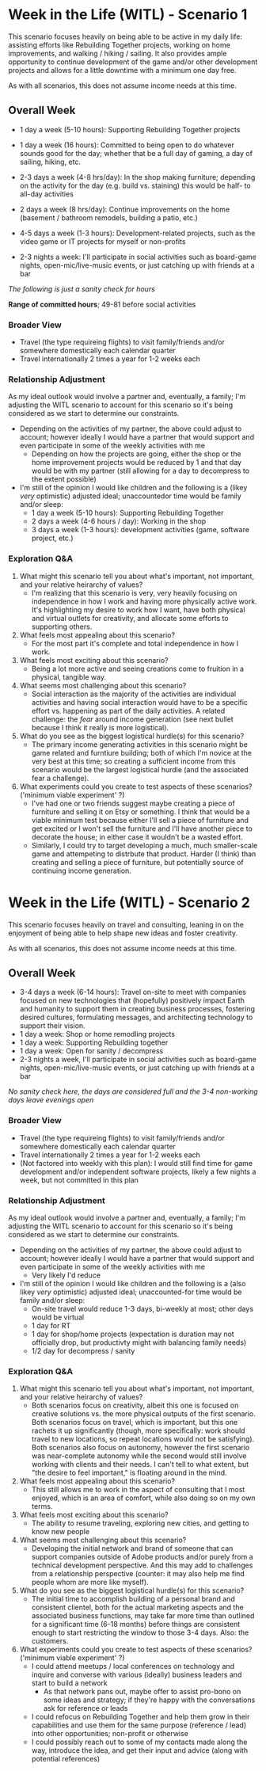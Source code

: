 # Week in the Life (WITL) - Scenario 1

This scenario focuses heavily on being able to be active in my daily life: assisting efforts like Rebuilding Together projects, working on home improvements, and walking / hiking / sailing. It also provides ample opportunity to continue development of the game and/or other development projects and allows for a little downtime with a minimum one day free. 

As with all scenarios, this does not assume income needs at this time.

## Overall Week

- 1 day a week (5-10 hours): Supporting Rebuilding Together projects
- 1 day a week (16 hours): Committed to being open to do whatever sounds good for the day; whether that be a full day of gaming, a day of sailing, hiking, etc.
- 2-3 days a week (4-8 hrs/day): In the shop making furniture; depending on the activity for the day (e.g. build vs. staining) this would be half- to all-day activities
- 2 days a week (8 hrs/day): Continue improvements on the home (basement / bathroom remodels, building a patio, etc.)

- 4-5 days a week (1-3 hours): Development-related projects, such as the video game or IT projects for myself or non-profits
- 2-3 nights a week: I'll participate in social activities such as board-game nights, open-mic/live-music events, or just catching up with friends at a bar

_The following is just a sanity check for hours_

**Range of committed hours**; 49-81 before social activities

### Broader View 

- Travel (the type requireing flights) to visit family/friends and/or somewhere domestically each calendar quarter
- Travel internationally 2 times a year for 1-2 weeks each

### Relationship Adjustment

As my ideal outlook would involve a partner and, eventually, a family; I'm adjusting the WITL scenario to account for this scenario so it's being considered as we start to determine our constraints. 

- Depending on the activities of my partner, the above could adjust to account; however ideally I would have a partner that would support and even participate in some of the weekly activities with me
    -  Depending on how the projects are going, either the shop or the home improvement projects would be reduced by 1 and that day would be with my partner (still allowing for a day to decompress to the extent possible)
- I'm still of the opinion I would like children and the following is a (likey _very_ optimistic) adjusted ideal; unaccountedor time would be family and/or sleep: 
    - 1 day a week (5-10 hours): Supporting Rebuilding Together
    - 2 days a week (4-6 hours / day): Working in the shop
    - 3 days a week (1-3 hours): development activities (game, software project, etc.)

### Exploration Q&A

1. What might this scenario tell you about what's important, not important, and your relative heirarchy of values?
    - I'm realizing that this scenario is very, very heavily focusing on independence in how I work and having more physically active work. It's highlighting my desire to work how I want, have both physical and virtual outlets for creativity, and allocate some efforts to supporting others. 
1. What feels most appealing about this scenario?
    - For the most part it's complete and total independence in how I work.
1. What feels most exciting about this scenario?
    - Being a lot more active and seeing creations come to fruition in a physical, tangible way.
1. What seems most challenging about this scenario?
    - Social interaction as the majority of the activities are individual activities and having social interaction would have to be a specific effort vs. happening as part of the daily activities. A related challenge: the _fear_ around income generation (see next bullet because I think it really is more logistical).
1. What do you see as the biggest logistical hurdle(s) for this scenario?
    - The primary income generating activities in this scenario might be game related and furntiure building; both of which I'm novice at the very best at this time; so creating a sufficient income from this scenario would be the largest logistical hurdle (and the associated fear a challenge).
1. What experiments could you create to test aspects of these scenarios? ('minimum viable experiment' ?)
    - I've had one or two friends suggest maybe creating a piece of furniture and selling it on Etsy or something. I think that would be a viable minimum test because either I'll sell a piece of furniture and get excited or I won't sell the furniture and I'll have another piece to decorate the house; in either case it wouldn't be a wasted effort. 
    - Similarly, I could try to target developing a much, much smaller-scale game and attempeting to distrbute that product. Harder (I think) than creating and selling a piece of furniture, but potentially source of continuing income generation.

# Week in the Life (WITL) - Scenario 2

This scenario focuses heavily on travel and consulting, leaning in on the enjoyment of being able to help shape new ideas and foster creativity. 

As with all scenarios, this does not assume income needs at this time.

## Overall Week

- 3-4 days a week (6-14 hours): Travel on-site to meet with companies focused on new technologies that (hopefully) positively impact Earth and humanity to support them in creating business processes, fostering desired cultures, formulating messages, and architecting technology to support their vision. 
- 1 day a week: Shop or home remodling projects
- 1 day a week: Supporting Rebuilding together
- 1 day a week: Open for sanity / decompress
- 2-3 nights a week, I'll participate in social activities such as board-game nights, open-mic/live-music events, or just catching up with friends at a bar

_No sanity check here, the days are considered full and the 3-4 non-working days leave evenings open_

### Broader View 

- Travel (the type requireing flights) to visit family/friends and/or somewhere domestically each calendar quarter
- Travel internationally 2 times a year for 1-2 weeks each
- (Not factored into weekly with this plan): I would still find time for game development and/or independent software projects, likely a few nights a week, but not committed in this plan

### Relationship Adjustment

As my ideal outlook would involve a partner and, eventually, a family; I'm adjusting the WITL scenario to account for this scenario so it's being considered as we start to determine our constraints. 

- Depending on the activities of my partner, the above could adjust to account; however ideally I would have a partner that would support and even participate in some of the weekly activities with me
    - Very likely I'd reduce 
- I'm still of the opinion I would like children and the following is a (also likey _very_ optimistic) adjusted ideal; unaccounted-for time would be family and/or sleep:  
    - On-site travel would reduce 1-3 days, bi-weekly at most; other days would be virtual
    - 1 day for RT
    - 1 day for shop/home projects (expectation is duration may not officially drop, but productivty might with balancing family needs)
    - 1/2 day for decompress / sanity

### Exploration Q&A

1. What might this scenario tell you about what's important, not important, and your relative heirarchy of values?
    - Both scenarios focus on creativity, albeit this one is focused on creative solutions vs. the more physical outputs of the first scenario. Both scenarios focus on travel, which is important, but this one rachets it up significantly (though, more specifically: work should travel to new locations, so repeat locations would not be satisfying). Both scenarios also focus on autonomy, however the first scenario was near-complete autonomy while the second would still involve working with clients and their needs. I can't tell to what extent, but "the desire to feel important," is floating around in the mind. 
1. What feels most appealing about this scenario?
    - This still allows me to work in the aspect of consulting that I most enjoyed, which is an area of comfort, while also doing so on my own terms. 
1. What feels most exciting about this scenario?
    - The ability to resume traveling, exploring new cities, and getting to know new people
1. What seems most challenging about this scenario?
    - Developing the initial network and brand of someone that can support companies outside of Adobe products and/or purely from a technical development perspective. And this may add to challenges from a relationship perspective (counter: it may also help me find people whom are more like myself).
1. What do you see as the biggest logistical hurdle(s) for this scenario?
    - The initial time to accomplish building of a personal brand and consistent clientel, both for the actual marketing aspects and the associated business functions, may take far more time than outlined for a significant time (6-18 months) before things are consistent enough to start restricting the window to those 3-4 days. Also: the customers.
1. What experiments could you create to test aspects of these scenarios? ('minimum viable experiment' ?)
    - I could attend meetups / local conferences on technology and inquire and converse with various (ideally) business leaders and start to build a network
        - As that network pans out, maybe offer to assist pro-bono on some ideas and strategy; if they're happy with the conversations ask for reference or leads
    - I could refocus on Rebuilding Together and help them grow in their capabilities and use them for the same purpose (reference / lead) into other opportunities; non-profit or otherwise
    - I could possibly reach out to some of my contacts made along the way, introduce the idea, and get their input and advice (along with potential references) 
